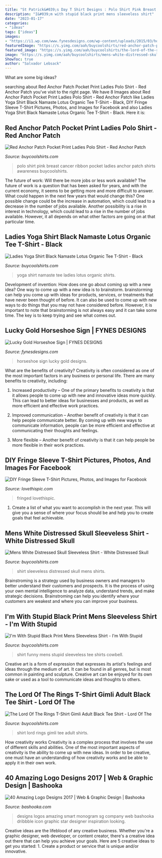 ```yaml
---
title: "St Patrick&#039;s Day T Shirt Designs : Polo Shirt Pink Breast Cancer Ribbon Pocket Ladies Anchor Patch Shirts Awareness Buycoolshirts"
description: "I&#039;m with stupid black print mens sleeveless shirt"
date: "2023-01-17"
categories:
- "ideas"
tags: ["ideas"]
images:
- "https://i1.wp.com/www.fynesdesigns.com/wp-content/uploads/2015/03/horseshoe-sign.jpg?fit=700%2C976&amp;ssl=1"
featuredImage: "https://s.yimg.com/aah/buycoolshirts/red-anchor-patch-pocket-print-ladies-polo-shirt-28.jpg"
featured_image: "https://s.yimg.com/aah/buycoolshirts/the-lord-of-the-rings-t-shirt-gimli-adult-black-tee-shirt-12.jpg"
image: "https://s.yimg.com/aah/buycoolshirts/mens-white-distressed-skull-sleeveless-shirt-40.jpg"
ShowToc: true
author: "Salvador Lebsack"
---
```



What are some big ideas?
 

	

		
searching about Red Anchor Patch Pocket Print Ladies Polo Shirt - Red Anchor Patch you've visit to the right page. We have 8 Images about Red Anchor Patch Pocket Print Ladies Polo Shirt - Red Anchor Patch like Ladies Yoga Shirt Black Namaste Lotus Organic Tee T-Shirt - Black, DIY Fringe Sleeve T-Shirt Pictures, Photos, and Images for Facebook and also Ladies Yoga Shirt Black Namaste Lotus Organic Tee T-Shirt - Black. Here it is:
		
    
## Red Anchor Patch Pocket Print Ladies Polo Shirt - Red Anchor Patch

<img loading=lazy src="https://s.yimg.com/aah/buycoolshirts/red-anchor-patch-pocket-print-ladies-polo-shirt-28.jpg" onerror="this.onerror=null;this.src='https://tse1.mm.bing.net/th?id=OIP.JJLZ6ode-JGliLxY3AHysAHaNq&amp;pid=15.1';" alt="Red Anchor Patch Pocket Print Ladies Polo Shirt - Red Anchor Patch">

_Source: buycoolshirts.com_

>polo shirt pink breast cancer ribbon pocket ladies anchor patch shirts awareness buycoolshirts. 

	

The future of work: Will there be more jobs or less work available?
The future of work is a question that has been asked for years, and with the current economy, it seems to be getting more and more difficult to answer. What could happen in the next few years that would change this? One possible change could be the increase in automation, which could lead to a decrease in the number of jobs available. Another possibility is a rise in interest in technology, which could lead to a rise in the number of jobs available. However, it all depends on what other factors are going on at that particular time.

    
## Ladies Yoga Shirt Black Namaste Lotus Organic Tee T-Shirt - Black

<img loading=lazy src="https://s.yimg.com/aah/buycoolshirts/ladies-yoga-shirt-black-namaste-lotus-organic-tee-t-shirt-46.jpg" onerror="this.onerror=null;this.src='https://tse2.mm.bing.net/th?id=OIP.UoqT5rq47zm5Bgenvo3kuAHaK8&amp;pid=15.1';" alt="Ladies Yoga Shirt Black Namaste Lotus Organic Tee T-Shirt - Black">

_Source: buycoolshirts.com_

>yoga shirt namaste tee ladies lotus organic shirts. 

	

Development of invention: How does one go about coming up with a new idea?
One way to come up with a new idea is to brainstorm. brainstorming can help you come up with ideas for products, services, or treatments that have never been thought of before. It can also be used to come up with new ways to do things that you may not have considered before. However, it is important to note that brainstorming is not always easy and it can take some time. The key is to keep trying and see what comes out.

    
## Lucky Gold Horseshoe Sign | FYNES DESIGNS

<img loading=lazy src="https://i1.wp.com/www.fynesdesigns.com/wp-content/uploads/2015/03/horseshoe-sign.jpg?fit=700%2C976&amp;ssl=1" onerror="this.onerror=null;this.src='https://tse1.mm.bing.net/th?id=OIP.u0Fx0MrnqwcdjzsjsfCi5QHaKU&amp;pid=15.1';" alt="Lucky Gold Horseshoe Sign | FYNES DESIGNS">

_Source: fynesdesigns.com_

>horseshoe sign lucky gold designs. 

	

What are the benefits of creativity?
Creativity is often considered as one of the most important factors in any business or personal life. There are many benefits to creativity, including: 
1. Increased productivity – One of the primary benefits to creativity is that it allows people to come up with new and innovative ideas more quickly. This can lead to better ideas for businesses and products, as well as more efficient and effective work practices.

2. Improved communication – Another benefit of creativity is that it can help people communicate better. By coming up with new ways to communicate information, people can be more efficient and effective at communicating their thoughts and feelings.

3. More flexible – Another benefit of creativity is that it can help people be more flexible in their work practices.

    
## DIY Fringe Sleeve T-Shirt Pictures, Photos, And Images For Facebook

<img loading=lazy src="http://www.lovethispic.com/uploaded_images/108262-Diy-Fringe-Sleeve-T-shirt.png?1" onerror="this.onerror=null;this.src='https://tse2.mm.bing.net/th?id=OIP.3pI2Hlu1kpFASbWcAySunQHaMT&amp;pid=15.1';" alt="DIY Fringe Sleeve T-Shirt Pictures, Photos, and Images for Facebook">

_Source: lovethispic.com_

>fringed lovethispic. 

	

1. Create a list of what you want to accomplish in the next year. This will give you a sense of where your focus should be and help you to create goals that feel achievable.

    
## Mens White Distressed Skull Sleeveless Shirt - White Distressed Skull

<img loading=lazy src="https://s.yimg.com/aah/buycoolshirts/mens-white-distressed-skull-sleeveless-shirt-40.jpg" onerror="this.onerror=null;this.src='https://tse1.mm.bing.net/th?id=OIP.5c0KDxdD6dbFBAn5X0311gHaL9&amp;pid=15.1';" alt="Mens White Distressed Skull Sleeveless Shirt - White Distressed Skull">

_Source: buycoolshirts.com_

>shirt sleeveless distressed skull mens shirts. 

	

Brainstroming is a strategy used by business owners and managers to better understand their customers and prospects. It is the process of using your own mental intelligence to analyze data, understand trends, and make strategic decisions. Brainstroming can help you identify where your customers are weakest and where you can improve your business.

    
## I&#039;m With Stupid Black Print Mens Sleeveless Shirt - I&#039;m With Stupid

<img loading=lazy src="https://s.yimg.com/aah/buycoolshirts/i-m-with-stupid-black-print-mens-sleeveless-shirt-33.jpg" onerror="this.onerror=null;this.src='https://tse3.mm.bing.net/th?id=OIP.-Abnv4oU1axLYPPuGYSxTAHaMD&amp;pid=15.1';" alt="I&#039;m With Stupid Black Print Mens Sleeveless Shirt - I&#039;m With Stupid">

_Source: buycoolshirts.com_

>shirt funny mens stupid sleeveless tee shirts cowbell. 

	

Creative art is a form of expression that expresses its artist's feelings and ideas through the medium of art. It can be found in all genres, but is most common in painting and sculpture. Creative art can be enjoyed for its own sake or used as a tool to communicate ideas and thoughts to others.

    
## The Lord Of The Rings T-Shirt Gimli Adult Black Tee Shirt - Lord Of The

<img loading=lazy src="https://s.yimg.com/aah/buycoolshirts/the-lord-of-the-rings-t-shirt-gimli-adult-black-tee-shirt-12.jpg" onerror="this.onerror=null;this.src='https://tse3.mm.bing.net/th?id=OIP.ahxLGDcXJlvs4AGRoiiqGQHaH9&amp;pid=15.1';" alt="The Lord Of The Rings T-Shirt Gimli Adult Black Tee Shirt - Lord Of The">

_Source: buycoolshirts.com_

>shirt lord rings gimli tee adult shirts. 

	

How creativity works
Creativity is a complex process that involves the use of different skills and abilities. One of the most important aspects of creativity is the ability to come up with new ideas. In order to be creative, one must have an understanding of how creativity works and be able to apply it in their own work.

    
## 40 Amazing Logo Designs 2017 | Web &amp; Graphic Design | Bashooka

<img loading=lazy src="http://bashooka.com/wp-content/uploads/2017/03/logo-designs-bshk-26.jpg" onerror="this.onerror=null;this.src='https://tse1.mm.bing.net/th?id=OIP.xNXTaCBqBDHtIwDOogYzkwHaFj&amp;pid=15.1';" alt="40 Amazing Logo Designs 2017 | Web &amp; Graphic Design | Bashooka">

_Source: bashooka.com_

>designs logos amazing smart monogram sg company web bashooka dribbble icon graphic star designer inspiration looking. 

	

Creative ideas are the lifeblood of any creative business. Whether you're a graphic designer, web developer, or content creator, there's a creative idea out there that can help you achieve your goals. Here are 5 creative ideas to get you started: 1. Create a product or service that is unique and/or innovative.

